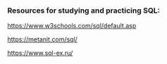 ### Resources for studying and practicing SQL:
https://www.w3schools.com/sql/default.asp

https://metanit.com/sql/

https://www.sql-ex.ru/
